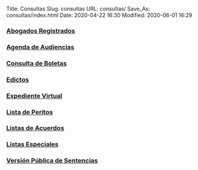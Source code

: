 Title: Consultas
Slug: consultas
URL: consultas/
Save_As: consultas/index.html
Date: 2020-04-22 16:30
Modified: 2020-06-01 16:29


### [Abogados Registrados](abogados-registrados/)

### [Agenda de Audiencias](agenda-audiencias/)

### [Consulta de Boletas](boletas/)

### [Edictos](edictos/)

### [Expediente Virtual](expediente-virtual/)

### [Lista de Peritos](/transparencia/articulo-27/f20-lista-de-peritos/)

### [Listas de Acuerdos](listas-de-acuerdos/)

### [Listas Especiales](listas-especiales/)

### [Versión Pública de Sentencias](sentencias/)
